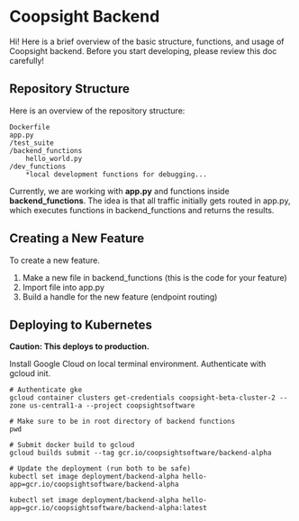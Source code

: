 # Coopsight Backend 

Hi! Here is a brief overview of the basic structure, functions, and usage of Coopsight backend. Before you start developing, please review this doc carefully!

## Repository Structure

Here is an overview of the repository structure:

    Dockerfile 
    app.py 
    /test_suite 
    /backend_functions
	    hello_world.py
    /dev_functions
        *local development functions for debugging...
Currently, we are working with **app.py** and functions inside **backend_functions**. The idea is that all traffic initially gets routed in app.py, which executes functions in backend_functions and returns the results. 

 
## Creating a New Feature

To create a new feature. 

 1. Make a new file in backend_functions (this is the code for your feature)
 2. Import file into app.py
 3. Build a handle for the new feature (endpoint routing)

## Deploying to Kubernetes

**Caution: This deploys to production.**

Install Google Cloud on local terminal environment. Authenticate with gcloud init. 

    # Authenticate gke
    gcloud container clusters get-credentials coopsight-beta-cluster-2 --zone us-central1-a --project coopsightsoftware

    # Make sure to be in root directory of backend functions
    pwd
    
    # Submit docker build to gcloud
    gcloud builds submit --tag gcr.io/coopsightsoftware/backend-alpha

    # Update the deployment (run both to be safe)
    kubectl set image deployment/backend-alpha hello-app=gcr.io/coopsightsoftware/backend-alpha
    
    kubectl set image deployment/backend-alpha hello-app=gcr.io/coopsightsoftware/backend-alpha:latest



